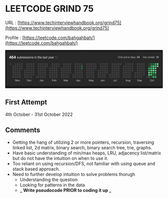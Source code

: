 # LEETCODE GRIND 75

URL : [https://www.techinterviewhandbook.org/grind75](https://www.techinterviewhandbook.org/grind75)

Profile : [https://leetcode.com/bahgahbah/](https://leetcode.com/bahgahbah/)

![Leetcode heatmap](images/leetcode_heatmap_1.png)

## First Attempt

4th October - 31st October 2022

## Comments

- Getting the hang of utilizing 2 or more pointers, recursion, traversing linked list, 2d matrix, binary search, binary search tree, trie, graphs.
- Have basic understanding of min/max heaps, LRU, adjacency list/matrix but do not have the intuition on when to use it.
- Too reliant on using recursion/DFS, not familiar with using queue and stack based approach.
- Need to further develop intuition to solve problems thorugh
  - Understanding the question
  - Looking for patterns in the data
  - **_ Write pseudocode PRIOR to coding it up _**
